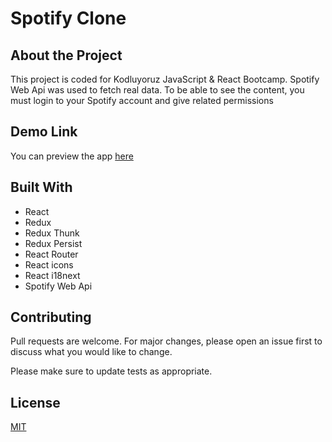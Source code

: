 # Spotify Clone

## About the Project

This project is coded for Kodluyoruz JavaScript & React Bootcamp. Spotify Web Api was used to fetch real data. To be able to see the content, you must login to your Spotify account and give related permissions

## Demo Link

You can preview the app [here]('https://github.com/murtazaaylak')

## Built With

- React
- Redux
- Redux Thunk
- Redux Persist
- React Router
- React icons
- React i18next
- Spotify Web Api

## Contributing

Pull requests are welcome. For major changes, please open an issue first to discuss what you would like to change.

Please make sure to update tests as appropriate.

## License

[MIT](https://choosealicense.com/licenses/mit/)
